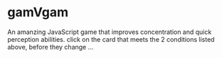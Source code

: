 # gamVgam
An amanzing JavaScript game that improves concentration and quick perception abilities. click on the card that meets the 2 conditions listed above, before they change ...
